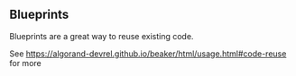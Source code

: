 Blueprints
----------

Blueprints are a great way to reuse existing code. 

See https://algorand-devrel.github.io/beaker/html/usage.html#code-reuse for more
